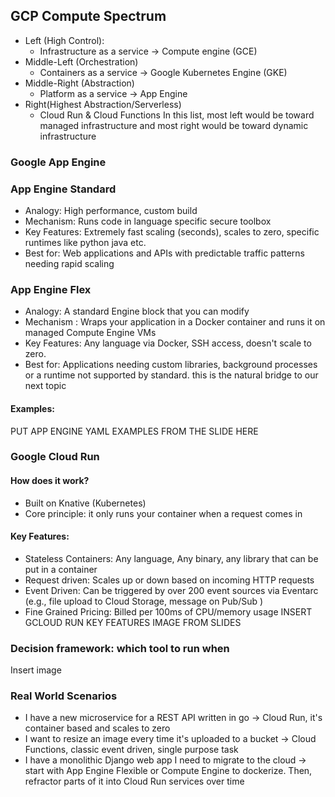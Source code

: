 ## GCP Compute Spectrum
- Left (High Control):
	- Infrastructure as a service -> Compute engine (GCE)
- Middle-Left (Orchestration)
	- Containers as a service -> Google Kubernetes Engine (GKE)
- Middle-Right (Abstraction)
	- Platform as a service -> App Engine 
- Right(Highest Abstraction/Serverless)
	- Cloud Run & Cloud Functions
In this list, most left would be toward managed infrastructure and most right would be toward dynamic infrastructure

### Google App Engine
### App Engine Standard 
- Analogy: High performance, custom build
- Mechanism: Runs code in language specific secure toolbox
- Key Features: Extremely fast scaling (seconds), scales to zero, specific runtimes like python java etc.
- Best for: Web applications and APIs with predictable traffic patterns needing rapid scaling
### App Engine Flex
- Analogy: A standard Engine block that you can modify 
- Mechanism : Wraps your application in a Docker container and runs it on managed Compute Engine VMs
- Key Features: Any language via Docker, SSH access, doesn't scale to zero.
- Best for: Applications needing custom libraries, background processes or a runtime not supported by standard. this is the natural bridge to our next topic
#### Examples:
PUT APP ENGINE YAML EXAMPLES FROM THE SLIDE HERE

### Google Cloud Run
#### How does it work?
- Built on Knative (Kubernetes)
- Core principle: it only runs your container when a request comes in
#### Key Features:
- Stateless Containers: Any language, Any binary, any library that can be put in a container
- Request driven: Scales up or down based on incoming HTTP requests
- Event Driven: Can be triggered by over 200 event sources via Eventarc (e.g., file upload to Cloud Storage, message on Pub/Sub )
- Fine Grained Pricing: Billed per 100ms of CPU/memory usage
INSERT GCLOUD RUN KEY FEATURES IMAGE FROM SLIDES

### Decision framework: which tool to run when
Insert image


### Real World Scenarios
- I have a new microservice for a REST API written in go -> Cloud Run, it's container based and scales to zero
- I want to resize an image every time it's uploaded to a bucket -> Cloud Functions, classic event driven, single purpose task
- I have a monolithic Django web app I need to migrate to the cloud -> start with App Engine Flexible or Compute Engine to dockerize. Then, refractor parts of it into Cloud Run services over time